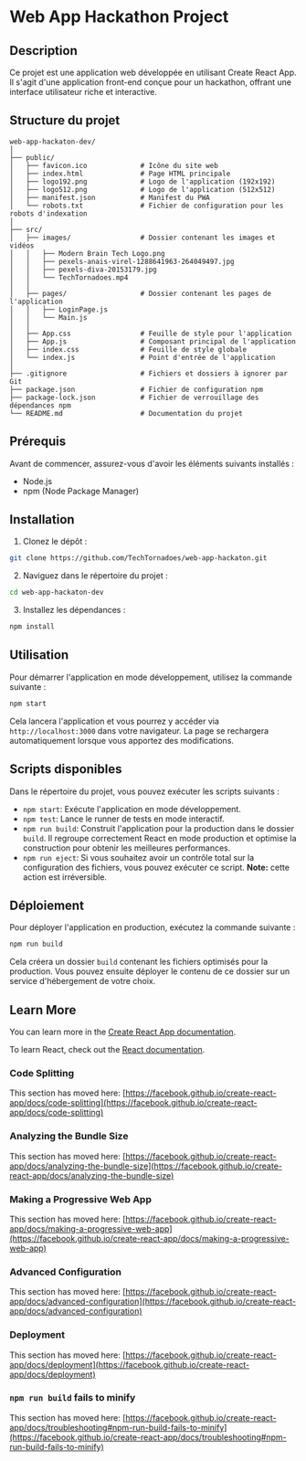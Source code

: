 # Web App Hackathon Project

## Description

Ce projet est une application web développée en utilisant Create React App. Il s'agit d'une application front-end conçue pour un hackathon, offrant une interface utilisateur riche et interactive.

## Structure du projet

```
web-app-hackaton-dev/
│
├── public/
│   ├── favicon.ico             # Icône du site web
│   ├── index.html              # Page HTML principale
│   ├── logo192.png             # Logo de l'application (192x192)
│   ├── logo512.png             # Logo de l'application (512x512)
│   ├── manifest.json           # Manifest du PWA
│   └── robots.txt              # Fichier de configuration pour les robots d'indexation
│
├── src/
│   ├── images/                 # Dossier contenant les images et vidéos
│   │   ├── Modern Brain Tech Logo.png
│   │   ├── pexels-anais-virel-1288641963-264049497.jpg
│   │   ├── pexels-diva-20153179.jpg
│   │   └── TechTornadoes.mp4
│   │
│   ├── pages/                  # Dossier contenant les pages de l'application
│   │   ├── LoginPage.js
│   │   └── Main.js
│   │
│   ├── App.css                 # Feuille de style pour l'application
│   ├── App.js                  # Composant principal de l'application
│   ├── index.css               # Feuille de style globale
│   └── index.js                # Point d'entrée de l'application
│
├── .gitignore                  # Fichiers et dossiers à ignorer par Git
├── package.json                # Fichier de configuration npm
├── package-lock.json           # Fichier de verrouillage des dépendances npm
└── README.md                   # Documentation du projet
```

## Prérequis

Avant de commencer, assurez-vous d'avoir les éléments suivants installés :

- Node.js
- npm (Node Package Manager)

## Installation

1. Clonez le dépôt :

```bash
git clone https://github.com/TechTornadoes/web-app-hackaton.git
```

2. Naviguez dans le répertoire du projet :

```bash
cd web-app-hackaton-dev
```

3. Installez les dépendances :

```bash
npm install
```

## Utilisation

Pour démarrer l'application en mode développement, utilisez la commande suivante :

```bash
npm start
```

Cela lancera l'application et vous pourrez y accéder via `http://localhost:3000` dans votre navigateur. La page se rechargera automatiquement lorsque vous apportez des modifications.

## Scripts disponibles

Dans le répertoire du projet, vous pouvez exécuter les scripts suivants :

- `npm start`: Exécute l'application en mode développement.
- `npm test`: Lance le runner de tests en mode interactif.
- `npm run build`: Construit l'application pour la production dans le dossier `build`. Il regroupe correctement React en mode production et optimise la construction pour obtenir les meilleures performances.
- `npm run eject`: Si vous souhaitez avoir un contrôle total sur la configuration des fichiers, vous pouvez exécuter ce script. **Note:** cette action est irréversible.

## Déploiement

Pour déployer l'application en production, exécutez la commande suivante :

```bash
npm run build
```

Cela créera un dossier `build` contenant les fichiers optimisés pour la production. Vous pouvez ensuite déployer le contenu de ce dossier sur un service d'hébergement de votre choix.

## Learn More

You can learn more in the [Create React App documentation](https://facebook.github.io/create-react-app/docs/getting-started).

To learn React, check out the [React documentation](https://reactjs.org/).

### Code Splitting

This section has moved here: [https://facebook.github.io/create-react-app/docs/code-splitting](https://facebook.github.io/create-react-app/docs/code-splitting)

### Analyzing the Bundle Size

This section has moved here: [https://facebook.github.io/create-react-app/docs/analyzing-the-bundle-size](https://facebook.github.io/create-react-app/docs/analyzing-the-bundle-size)

### Making a Progressive Web App

This section has moved here: [https://facebook.github.io/create-react-app/docs/making-a-progressive-web-app](https://facebook.github.io/create-react-app/docs/making-a-progressive-web-app)

### Advanced Configuration

This section has moved here: [https://facebook.github.io/create-react-app/docs/advanced-configuration](https://facebook.github.io/create-react-app/docs/advanced-configuration)

### Deployment

This section has moved here: [https://facebook.github.io/create-react-app/docs/deployment](https://facebook.github.io/create-react-app/docs/deployment)

### `npm run build` fails to minify

This section has moved here: [https://facebook.github.io/create-react-app/docs/troubleshooting#npm-run-build-fails-to-minify](https://facebook.github.io/create-react-app/docs/troubleshooting#npm-run-build-fails-to-minify)
